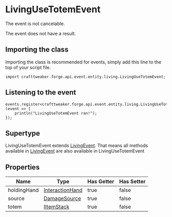 # LivingUseTotemEvent

The event is not cancelable.

The event does not have a result.

## Importing the class

Importing the class is recommended for events, simply add this line to the top of your script file.
```zenscript
import crafttweaker.forge.api.event.entity.living.LivingUseTotemEvent;
```


## Listening to the event

```zenscript
events.register<crafttweaker.forge.api.event.entity.living.LivingUseTotemEvent>(event => {
    println("LivingUseTotemEvent ran!");
});
```


## Supertype

LivingUseTotemEvent extends [LivingEvent](/forge/api/event/entity/living/LivingEvent). That means all methods available in [LivingEvent](/forge/api/event/entity/living/LivingEvent) are also available in LivingUseTotemEvent

## Properties

|    Name     |                          Type                          | Has Getter | Has Setter |
|-------------|--------------------------------------------------------|------------|------------|
| holdingHand | [InteractionHand](/vanilla/api/util/InteractionHand)   | true       | false      |
| source      | [DamageSource](/vanilla/api/world/damage/DamageSource) | true       | false      |
| totem       | [IItemStack](/vanilla/api/item/IItemStack)             | true       | false      |

